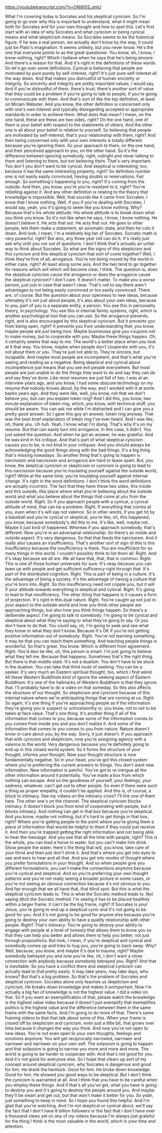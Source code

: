 https://youtubetranscript.com/?v=ONi8j0S_gmU

 What I'm covering today is Socrates and his skeptical cynicism. So I'm going to go over why this is important to understand, what it might mean both for Socrates and for your own thought and how to spot this. Let's first start with an idea of why Socrates and what cynicism or being cynical means and what skepticism means. So Socrates seems to be the historical figure. If he was a real person, we actually don't know by the way, it could just be Plato's imagination. It seems unlikely, but you never know. He's the one that everyone points to as the great questioner. You know, oh, I know, I know nothing, right? Which I believe when he says that he's being sincere. And there's a reason for that. And it's right in the definitions of these words. So let's go over some definitions. Cynical is believing that people are motivated by pure purely by self-interest, right? It's just pure self-interest all the way down. And that makes you distrustful of human sincerity or integrity. So sincerity and integrity are pretty important values, I would say. And if you're distrustful of them, there's trust, there's another sort of value that they could be a problem if you're going to talk to people, if you're going to communicate with them. And that's sort of like the top definition, at least on Miriam Webster. And you know, the other definition is concerned only with one's own interest and typically disregarding accepted or appropriate standards in order to achieve them. What does that mean? I mean, on the one hand, these are these are two sides, right? On the one hand, one of them is your belief with respect to the statements of others. And the other one is all about your belief in relation to yourself. So believing that people are motivated by self-interest, that's your relationship with them, right? And then being concerned only with your own interests is totally different because you're ignoring them. So your approach to them, on the one hand, and their perceived approach to you, on the other hand. So it's the difference between ignoring somebody, right, outright and never talking to them and listening to them, but not believing them. That's very important. You don't you don't want to be cynical. And skeptical is interesting, too, because it has the same interesting property, right? So definition number one is not easily easily convinced, having doubts or reservations. Fair enough. So something's happening to you, right? It's coming from the outside. And then, you know, you're you're resistant to it, right? You're rebelling against it. And any other definition is relating to the theory that knowledge is impossible. Well, that sounds like it came from Socrates. I know that I know nothing. Well, if you if you're dealing with Socrates, I would say, yeah, you it's going to seem like you know nothing. Why? Because that's his whole attitude. His whole attitude is to break down what you think you know. So it's not like when he says, I know, I know nothing. He doesn't believe it. He acts that out. He acts that out. He goes to other people, lets them make a statement, an axiomatic state, and then he cuts it down. And look, I mean, I'm a relatively big fan of Socrates. Socratic math is very powerful, right? But also, any three year old can do it. It's really just ask why until you run out of questions. I don't think that's actually an unfair way to think about Socrates. So what are the signs of this skepticism and this cynicism and this skeptical cynicism that sort of come together? Well, I think they're first of all, arrogance. You're not being moved by the world in either case, right? At least along some axis. And the two tend to go together for reasons which will which will become clear, I think. The question is, does the skeptical cynicism cause the arrogance or does the arrogance cause the skeptical cynicism? I don't care. It doesn't matter. To make you a worse person, just just in case that wasn't clear. That's not to say there aren't advantages to not being easily convinced or too easily convinced. There are, of course. But the question about your openness to new ideas, because ultimately it's not just about people, it's also about your own ideas, because to you, part of you is a separate entity, a person. You see this in personality theory, in psychology. You see this in internal family systems, right, which is another psychological tool that you can use. So the arrogance prevents, right, and is also encouraged by this skeptical cynicism. But it prevents you from being open, right? It prevents you from understanding that, you know, maybe people are just being nice. Maybe businesses give you coupons not to make money, but to cooperate with you. Maybe these things happen. Oh, it certainly seems that way to me. The world's a better place when you look at it that way. You know, maybe when people don't cooperate with you, it's not about them or you. They're just not able to. They're sincere, but incapable. And maybe most people are incompetent, and that's what you're seeing and reading as a negative. Being skeptical and cynical about incompetence just means that you see evil people everywhere. But most people are just unable to do the things they want to do and say they can do and say they've done. Like most resumes are just full of lies. I was at an interview years ago, and you know, I had some obscure technology on my resume that nobody knows about, by the way, and I worked with it at some banks years ago. And they were like, well, you know, not that we don't believe you, but can you explain token ring? And I did this, you know, two minute explanation of token ring, which, you know, with technical stuff, you should be aware. You can ask me while I'm distracted and I can give you a pretty good answer. So I gave this guy an answer, token ring anyway. That was the best brief explanation of token ring I've ever heard. And I was like, oh, thank you. Uh huh. Yeah, I know what I'm doing. That's why it's on my resume. But that can easily turn into arrogance. In this case, it didn't. You just asked the question. And when he got an answer, he was grateful. And he was kind in his critique. And that's part of what skeptical cynicism causes you to be, is not kind in your critiques. And you should always be acknowledging the good things along with the bad things. It's a big thing that's missing nowadays. So another thing that's going to happen is narcissism and narcissism and arrogance are hard to tease apart. But, you know, the skeptical cynicism or skepticism or cynicism is going to lead to this narcissism because you're insulating yourself against the outside world, right? While at the same time, you're insulating yourself against internal change. It's right in the word definitions. I don't think the word definitions are actually incorrect. The fact that they have these two sides, this inside and this outside, this place where what you're believing about the outside world and what you believe about the things that come at you from the outside world. Right. So if you approach people with a cynical, a cynical attitude of mind, that can be a problem. Right. If everything that comes at you, even when it's will say not valence. So in other words, if you get hit by a baseball and you're cynical or skeptical, you're like, oh, this happened, you know, because somebody's did this to me. It's like, well, maybe not. Maybe it just kind of happened. Whereas if you approach somebody, that's different. Now you're in an adversarial relationship. So there's an inside and outside aspect. It's very dangerous. So that that feeds the narcissism. And it really also causes an insufficiency. That's another sort of sign of this is this insufficiency because the insufficiency is there. You are insufficient for so many things in this world. I couldn't possibly think to list them all. Right. And it's okay because we all are. We all have that, that, that in common. Right. This is one of those human universals for sure. It's okay because you can team up with people and get sufficient sufficiency right through that. It's part of the distributed cognition. Right. This is part of being in a culture. It's the advantage of being a society. It's the advantage of having a culture that you're born into. Right. So this insufficiency need not cripple you, but it will if your attitude towards everything is skeptical and cynical. Right. It's going to lead to that insufficiency. The other thing that happens is it causes a form of projection. It's right in this dual nature. Right. You're caught up not just in your aspect to the outside world and how you think other people are approaching things, but also how you think things happen. So there's a deliberate aspect. I'm going to talk to somebody. I'm going to be cynical and skeptical about what they're saying or what they're going to say. Or you don't have to do that. You could say, oh, I'm going to seek and see what they know or what they don't know. Because it's OK if you're not getting positive information out of somebody. Right. You're not learning something. It may be that you can teach them something. And teaching people things is wonderful. So that's great. You know. Which is different from agreement. Right. You'd also be like, oh, this person is smart. I'm just going to believe what they tell me. Because that happens. Sometimes that's the right thing. But there is that middle state. It's not a dualism. You don't have to be stuck in the dualism. You can take that third route of seeking. You can be a seeker. It's very much an Eastern spiritual thought, too, which I find weird. All these Western Buddhists kind of ignore the seeking aspect of Eastern Buddhism. It's one of the hallmarks of Western Buddhism is that they ignore that. I'll probably have to do a video on that someday. So this also affects the structure of our thought. So skepticism and cynicism because of this internal nature where we're anticipating things that are coming at us. Right. So again, it's one thing if you're approaching people as if the information they're giving you is suspect or untrustworthy or, you know, not to not to be taken at face value. That's one thing. It's another thing if all of the information that comes to you, because some of the information comes to you comes from inside you and you don't realize it. And some of the information that comes to you comes to you from nature. Nature doesn't know or care about you, by the way. Sorry, it just doesn't. If you approach that with cynicism and skepticism, now you're assigning agency with a valence to the world. Very dangerous because you're definitely going to end up in this closed world system. So it forms the structure of your thought, informs your thought. Now your thought structure is now fundamentally negative. So in your head, you've got this closed system where you're preferring the current answers to things. You don't want new information. New information is painful. You've got to re-intrigue all the other information around it potentially. You've made a box from which nothing can escape. And so the goodness of yourself, your feelings, your sadness, whatever, can't get out to other people. So even if there were such a thing as proper empathy, it couldn't be applied. And this is, of course, a block to intimacy. See my videos on the intimacy crisis? I'll link one of them here. The other one's on the channel. The skeptical cynicism blocks intimacy. It doesn't block you from kind of cooperating with people, but it blocks intimacy. And nothing can get in that box because you're skeptical. And you know, maybe not nothing, but it's hard to get things in that box, right? Where you're getting people to the point where you're giving them a piece of information that would be helpful to them if they could just receive it. And then you're trapped getting the right information and not being able to hear the message. And you see that all the time with people, right? This is the whole, you can lead a horse to water, but you can't make him drink. Show people the water. Here's the thing that will, you know, take care of your thirst and then just don't drink it. And that's where you get into eyes to see and ears to hear and all that. And you get into modes of thought where you prefer formulations in your thought. And so when people give you different formulations, you can't make the connections anymore because you're cynical and skeptical. And so you're preferring your own thought patterns and you're not really seeing a broader picture in some cases, or you're not seeing an obvious connection because it's not obvious to you. And fair enough that we all have that, that blind spot. But this is what the skeptical cynicism leads to. This is what the Socratic method leads to. Not saying ditch the Socratic method. I'm seeing it has to be placed healthily within a larger frame. It can't be the big frame, right? If Socrates is your Jesus, you're going to end up a skeptical cynic and it's not going to be good for you. And it's not going to be good for anyone else because you're going to destroy your own ability to have a quality relationship with other people. Right? That's intimacy. You're going to destroy your ability to engage with people at a level of honesty that allows them to know you so that they can help you better and allows them to help you better, not just through propositions. But look, I mean, if you're skeptical and cynical and somebody comes up and tries to hug you, you're going to back away. Why? Well, because, you know, and maybe it's due to trauma, right? Maybe somebody betrayed you and now you're like, oh, I don't want a close connection with anybody because somebody betrayed you. Right? And that is inevitable. So you have a conflict there and skeptical cynicism can actually lead to that pretty easily. It may take years, may take days, who knows? But that's a big problem. So that's the problem of Socrates and skeptical cynicism. Socrates alone only teaches us skepticism and cynicism. He breaks down knowledge and makes it unimportant. Now I'm actually a big fan of knowledge is not the highest value. I did a video on that. So if you want an exemplification of that, please watch the knowledge is the highest value video because it doesn't just exemplify that exemplifies politics is the highest value and the difference between them in the same frame with the same facts. And I'm going to do more of that. There's some framing videos to that that talk about some of this. When your frame is closed off by skepticism and cynicism, even just a little bit, that grows over time because it changes the way you think. And now you're not open to new ideas. You're not even open to your own thoughts, feelings and emotions anymore. You will get reciprocally narrowed, narrower and narrower and narrower on your own self. The solipsism is going to happen and that solipsism is going to narrow you more and more and more. The world is going to be harder to cooperate with. And that's not good for you. And it's not good for everyone else. So I hope that clears up sort of my concept around skeptical cynicism, why Socrates is dangerous and good for him. He drank the hemlock. Good for him. He broke down knowledge. Good for him. He showed you good ways to be skeptical. But I don't think the cynicism is warranted at all. And I think that you have to be careful when you employ these things. And if that's all you've got, what you have is going to destroy you and it's going to destroy the people around you. And maybe they'll be smart and get out, but that won't make it better for you. So yeah, just something to keep in mind. So I hope you found this helpful. And I'm glad that you're watching. And I'm not skeptical or cynical about, we'll say the fact that I don't have 8 billion followers or the fact that I don't have over a thousand views yet on any of my videos because I'm always just grateful for the thing I think is the most valuable in the world, which is your time and attention.